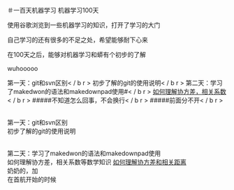 ＃一百天机器学习
机器学习100天

使用谷歌浏览到一些机器学习的知识，打开了学习的大门

自己学习的还有很多的不足之处，希望能够耐下心来

在100天之后，能够对机器学习和蟒有个初步的了解

wuhooooo

第一天：git和svn区别< / b r >
初步了解的git的使用说明< / b r >
第二天：学习了makedwon的语法和makedownpad使用#< / b r >
[如何理解协方差，相关系数](https://www.matongxue.com/madocs/568.html)< / b r >
#####不知道怎么回事，不会换行< / b r >
#####前面分不开< / b r >


<br>第一天：git和svn区别
<br>初步了解的git的使用说明

<br>第二天：学习了makedwon的语法和makedownpad使用
<br>如何理解协方差，相关系数等数学知识
[如何理解协方差和相关距离](https://www.matongxue.com/madocs/568.html)
<br>奶奶的，加<br>在首航开始的时候
